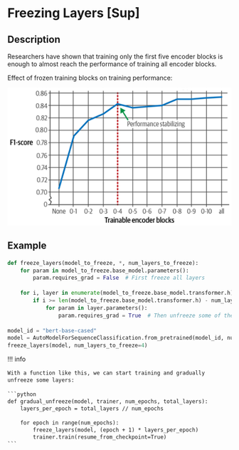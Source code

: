 # Freezing Layers [Sup]

## Description

Researchers have shown that training only the first five encoder blocks is enough to almost reach the performance of training all encoder blocks.

Effect of frozen training blocks on training performance:

![.png](freezing_layers/effect.png)

## Example

```python
def freeze_layers(model_to_freeze, *, num_layers_to_freeze):
    for param in model_to_freeze.base_model.parameters():
        param.requires_grad = False  # First freeze all layers

    for i, layer in enumerate(model_to_freeze.base_model.transformer.h):
        if i >= len(model_to_freeze.base_model.transformer.h) - num_layers_to_freeze:
            for param in layer.parameters():
                param.requires_grad = True  # Then unfreeze some of them

model_id = "bert-base-cased"
model = AutoModelForSequenceClassification.from_pretrained(model_id, num_labels=2)
freeze_layers(model, num_layers_to_freeze=4)
```

!!! info

    With a function like this, we can start training and gradually unfreeze some layers:

    ```python
    def gradual_unfreeze(model, trainer, num_epochs, total_layers):
        layers_per_epoch = total_layers // num_epochs

        for epoch in range(num_epochs):
            freeze_layers(model, (epoch + 1) * layers_per_epoch)
            trainer.train(resume_from_checkpoint=True)
    ```
